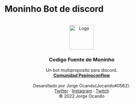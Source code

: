 # Moninho Bot de discord



<!-- PROJECT LOGO -->
<br />
<div align="center">
  <a href="https://github.com/othneildrew/Best-README-Template">
    <img src="https://cdn.discordapp.com/attachments/545316153644548106/971146809042927616/unknown.png" alt="Logo" width="80" height="80">
  </a>

  <h3 align="center">Codigo Fuente de Moninho</h3>

  <p align="center">
    Un bot multiproposito para discord.
    <br />
    <a href="https://github.com/othneildrew/Best-README-Template](https://discord.gg/b3vjeUduBT)"><strong>Comunidad Pepinoconflow</strong></a>
    <br />
    <br />
    Desarollado por Jorge Ocando(Jocando#0562).
    <br />
    <a href="https://twitter.com/Jocando_">Twitter</a>
    ·
    <a href="https://www.instagram.com/jocando_/">Instagram</a>
    ·
    <a href="https://www.twitch.tv/jocandotv">Twitch</a>
    <br />
    © 2022 Jorge Ocando
  </p>
</div>
